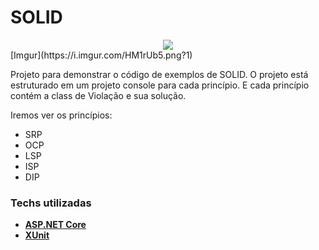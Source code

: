 # SOLID
<div style="text-align:center"><img src="https://i.imgur.com/HM1rUb5.png?1" /></div>
[Imgur](https://i.imgur.com/HM1rUb5.png?1)
<br>

Projeto para demonstrar o código de exemplos de SOLID.
O projeto está estruturado em um projeto console para cada princípio. E cada princípio contém a class de Violação e sua solução.

Iremos ver os princípios:
* SRP
* OCP
* LSP
* ISP
* DIP

### Techs utilizadas
 - [**ASP.NET Core**](https://docs.microsoft.com/pt-br/aspnet/core/?view=aspnetcore-5.0)
 - [**XUnit**](https://www.nuget.org/packages/xunit/)


